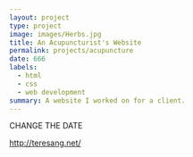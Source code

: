 ```yaml
---
layout: project
type: project
image: images/Herbs.jpg
title: An Acupuncturist's Website
permalink: projects/acupuncture
date: 666
labels:
  - html
  - css
  - web development
summary: A website I worked on for a client. 
---
```


CHANGE THE DATE 





http://teresang.net/
